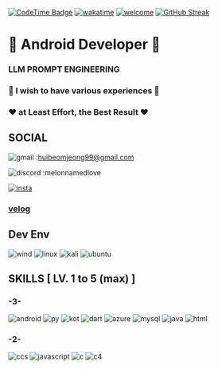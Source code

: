 [![CodeTime Badge](https://img.shields.io/endpoint?style=for-the-badge&color=222&url=https%3A%2F%2Fapi.codetime.dev%2Fshield%3Fid%3D24866%26project%3D%26in=2592000000)](https://codetime.dev)
[![wakatime](https://wakatime.com/badge/user/018f01e6-256c-4772-8c86-c54b7de759f1/project/018f01e7-0e8b-453d-a6db-d778d50fe6b7.svg)](https://wakatime.com/badge/user/018f01e6-256c-4772-8c86-c54b7de759f1/project/018f01e7-0e8b-453d-a6db-d778d50fe6b7)
[![welcome](https://capsule-render.vercel.app/api?type=venom&height=300&color=0072BB&text=Hi&reversal=false&textBg=false&fontColor=ffffff&fontSize=70&animation=fadeIn&stroke=ffffff&desc=melon&descSize=20)](https://capsule-render.vercel.app/)
[![GitHub Streak](https://streak-stats.demolab.com?user=melonNamedLove&theme=python-dark&border_radius=25&card_width=800&fire=EB5454)](https://git.io/streak-stats)


# 🍈 Android Developer 🍈
### LLM PROMPT ENGINEERING

### 🤝 I wish to have various experiences 🤝

### ❤️ at Least Effort, the Best Result ❤️


## SOCIAL

![gmail](https://img.shields.io/badge/Gmail-D14836?style=for-the-badge&logo=gmail&logoColor=white) :huibeomjeong99@gmail.com

![discord](https://img.shields.io/badge/Discord-7289DA?style=for-the-badge&logo=discord&logoColor=white) :melonnamedlove

[![insta](https://img.shields.io/badge/Instagram-E4405F?style=for-the-badge&logo=instagram&logoColor=white)](https://www.instagram.com/hyeonn_null/)

### [velog](https://velog.io/@melon_0/posts)


## Dev Env


![wind](	https://img.shields.io/badge/Windows-0078D6?style=for-the-badge&logo=windows&logoColor=white)
![linux](https://img.shields.io/badge/Linux-FCC624?style=for-the-badge&logo=linux&logoColor=black)
![kali](https://img.shields.io/badge/Kali_Linux-557C94?style=for-the-badge&logo=kali-linux&logoColor=white)
![ubuntu](https://img.shields.io/badge/Ubuntu-E95420?style=for-the-badge&logo=ubuntu&logoColor=white)



## SKILLS [ LV. 1 to 5 (max) ]


### -3-


![android](https://img.shields.io/badge/Android-3DDC84?style=for-the-badge&logo=android&logoColor=white)
![py](https://img.shields.io/badge/Python-14354C?style=for-the-badge&logo=python&logoColor=white)
![kot](https://img.shields.io/badge/Kotlin-0095D5?&style=for-the-badge&logo=kotlin&logoColor=white)
![dart](https://img.shields.io/badge/Dart-0175C2?style=for-the-badge&logo=dart&logoColor=white)
![azure](https://img.shields.io/badge/Microsoft_Azure-0089D6?style=for-the-badge&logo=microsoft-azure&logoColor=white)
![mysql](https://img.shields.io/badge/MySQL-005C84?style=for-the-badge&logo=mysql&logoColor=white)
![java](	https://img.shields.io/badge/Java-ED8B00?style=for-the-badge&logo=openjdk&logoColor=white)
![html](https://img.shields.io/badge/HTML5-E34F26?style=for-the-badge&logo=html5&logoColor=white)


### -2-


![ccs](https://img.shields.io/badge/CSS3-1572B6?style=for-the-badge&logo=css3&logoColor=white)
![javascript](https://img.shields.io/badge/JavaScript-F7DF1E?style=for-the-badge&logo=JavaScript&logoColor=white)
![c](https://img.shields.io/badge/C-00599C?style=for-the-badge&logo=c&logoColor=white)
![c4](https://img.shields.io/badge/C%23-239120?style=for-the-badge&logo=c-sharp&logoColor=white)
<!--
**melonNamedLove/melonNamedLove** is a ✨ _special_ ✨ repository because its `README.md` (this file) appears on your GitHub profile.

Here are some ideas to get you started:

- 🔭 I’m currently working on ...
- 🌱 I’m currently learning ...
- 👯 I’m looking to collaborate on ...
- 🤔 I’m looking for help with ...
- 💬 Ask me about ...
- 📫 How to reach me: ...
- 😄 Pronouns: ...
- ⚡ Fun fact: ...
-->
